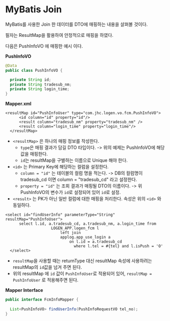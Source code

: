 
# MyBatis Join 


  MyBatis를 사용한 Join 한 데이터를 DTO에 매핑하는 내용을 살펴볼 것이다.
  
  필자는 ResultMap을 활용하여 안정적으로 매핑을 하였다.
  
  다음은 PushInfoVO 에 매핑한 예시 이다.
  
  __PushInfoVO__
  ~~~java
  @Data
public class PushInfoVO {

    private String id;
    private String tradesub_nm;
    private String login_time;
}
  
  ~~~
  
  __Mapper.xml__
  
  ~~~
  <resultMap id="PushInfoUser" type="com.jhc.logen.vo.fcm.PushInfoVO">
        <id column="id" property="id"/>
        <result column="tradesub_nm" property="tradesub_nm" />
        <result column="login_time" property="login_time"/>
    </resultMap>
  
  ~~~
  
  - `<resultMap>` 은 하나의 매핑 정보를 작성한다.
      - `type`은 매핑 결과가 담길 DTO 타입이다. -> 위의 예제는 PushInfoVO에 해당 값을 매핑한다.
      - `id`는 resultMap을 구별하는 이름으로 Unique 해야 한다.
  - `<id>` 는 Primary Key에 해당하는 컬럼을 설정한다.
      - `column = "id"` 는 테이블의 컬럼 명을 적는다. -> DB의 컬럼명이 tradesub_cd 이면 column = "tradesub_cd" 라고 설정한다.
      - `property = "id"` 는 조회 결과가 매핑될 DTO의 이름이다. -> 위 PushInfoVO의 변수가 `id`로 설정되어 있어 `id`로 설정.
  - `<result>` 는 PK가 아닌 일반 컬럼에 대한 매핑을 처리한다. 속성은 위의 `<id>` 와 동일하다. 
  
  
  ~~~
  <select id="findUserInfo" parameterType="String" resultMap="PushInfoUser">
        select l.id, a.tradesub_cd, a.tradesub_nm, a.login_time from
                      LOGEN_APP.logen_fcm l
                          left join
                          applog.app_use_login a
                              on l.id = a.tradesub_cd
                                where l.tel = #{tel} and l.isPush = 'O'
    </select>
  
  ~~~
  
  
  - `resultMap`을 사용할 때는 returnType 대신 resultMap 속성에 사용하려는 resultMap의 `id`값을 넘겨 주면 된다.
  - 위의 resultMap 에 `id` 값이 `PushInfoUser`로 적용되어 있어, `resultMap = PushInfoUser` 로 적용해주면 된다.
  
  
  __Mapper Interface__
  
  ~~~java
  public interface FcmInfoMapper {
    
    List<PushInfoVO> findUserInfo(PushInfoRequestVO tel_no);
  }
  
  ~~~
